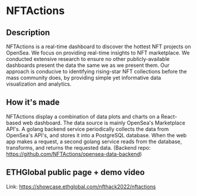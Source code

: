 # NFTActions

## Description

NFTActions is a real-time dashboard to discover the hottest NFT projects on OpenSea. We focus on providing real-time insights to NFT marketplace. We conducted extensive research to ensure no other publicly-available dashboards present the data the same we as we present them. Our approach is conducive to identifying rising-star NFT collections before the mass community does, by providing simple yet informative data visualization and analytics.

## How it's made

NFTActions display a combination of data plots and charts on a React-based web dashboard. The data source is mainly OpenSea's Marketplace API's. A golang backend service periodically collects the data from OpenSea's API's, and stores it into a PostgreSQL database. When the web app makes a request, a second golang service reads from the database, transforms, and returns the requested data. (Backend repo: https://github.com/NFTActions/opensea-data-backend)

## ETHGlobal public page + demo video

Link: https://showcase.ethglobal.com/nfthack2022/nftactions

